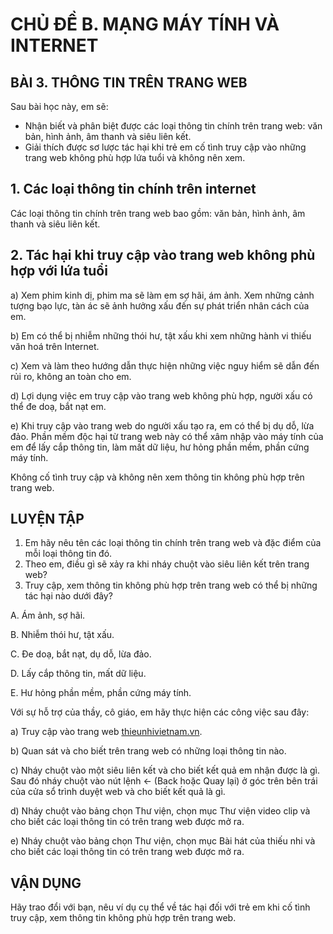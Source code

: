 # CHỦ ĐỀ B. MẠNG MÁY TÍNH VÀ INTERNET

## BÀI 3. THÔNG TIN TRÊN TRANG WEB

Sau bài học này, em sẽ:
- Nhận biết và phân biệt được các loại thông tin chính trên trang web: văn bản, hình ảnh, âm thanh và siêu liên kết.
- Giải thích được sơ lược tác hại khi trẻ em cố tình truy cập vào những trang web không phù hợp lứa tuổi và không nên xem.

## 1. Các loại thông tin chính trên internet
Các loại thông tin chính trên trang web bao gồm: văn bản, hình ảnh, âm thanh và siêu liên kết.

## 2. Tác hại khi truy cập vào trang web không phù hợp với lứa tuổi
a) Xem phim kinh dị, phim ma sẽ làm em sợ hãi, ám ảnh. Xem những cảnh tượng bạo lực, tàn ác sẽ ảnh hưởng xấu đến sự phát triển nhân cách của em.

b) Em có thể bị nhiễm những thói hư, tật xấu khi xem những hành vi thiếu văn hoá trên Internet.

c) Xem và làm theo hướng dẫn thực hiện những việc nguy hiểm sẽ dẫn đến rủi ro, không an toàn cho em.

d) Lợi dụng việc em truy cập vào trang web không phù hợp, người xấu có thể đe doạ, bắt nạt em.

e) Khi truy cập vào trang web do người xấu tạo ra, em có thể bị dụ dỗ, lừa đảo. Phần mềm độc hại từ trang web này có thể xâm nhập vào máy tính của em để lấy cắp thông tin, làm mất dữ liệu, hư hỏng phần mềm, phần cứng máy tính.

Không cố tình truy cập và không nên xem thông tin không phù hợp trên trang web.
## LUYỆN TẬP
1. Em hãy nêu tên các loại thông tin chính trên trang web và đặc điểm của mỗi loại thông tin đó.
2. Theo em, điều gì sẽ xảy ra khi nháy chuột vào siêu liên kết trên trang web?
3. Truy cập, xem thông tin không phù hợp trên trang web có thể bị những tác hại nào dưới đây?

A. Ám ảnh, sợ hãi.

B. Nhiễm thói hư, tật xấu.

C. Đe doạ, bắt nạt, dụ dỗ, lừa đảo.

D. Lấy cắp thông tin, mất dữ liệu.

E. Hư hỏng phần mềm, phần cứng máy tính.

Với sự hỗ trợ của thầy, cô giáo, em hãy thực hiện các công việc sau đây:

a) Truy cập vào trang web [thieunhivietnam.vn](https://thieunhivietnam.vn/).

b) Quan sát và cho biết trên trang web có những loại thông tin nào.

c) Nháy chuột vào một siêu liên kết và cho biết kết quả em nhận được là gì. Sau đó nháy chuột vào nút lệnh <- (Back hoặc Quay lại) ở góc trên bên trái của cửa sổ trình duyệt web và cho biết kết quả là gì.

d) Nháy chuột vào bảng chọn Thư viện, chọn mục Thư viện video clip và cho biết các loại thông tin có trên trang web được mở ra.

e) Nháy chuột vào bảng chọn Thư viện, chọn mục Bài hát của thiếu nhi và cho biết các loại thông tin có trên trang web được mở ra.

## VẬN DỤNG
Hãy trao đổi với bạn, nêu ví dụ cụ thể về tác hại đối với trẻ em khi cố tình truy cập, xem thông tin không phù hợp trên trang web.
